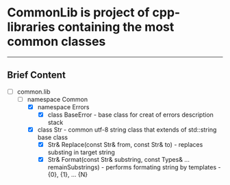 # CommonLib is project of cpp-libraries containing the most common classes
***  
## Brief Content  
* [ ] common.lib  
    * [ ] namespace Common  
        * [x] namespace Errors  
            * [x] class BaseError - base class for creat of errors description stack  
        * [x] class Str - common utf-8 string class that extends of std::string base class  
            * [x] Str& Replace(const Str& from, const Str& to) - replaces substing in target string  
            * [x] Str& Format(const Str& substring, const Types& ... remainSubstrings) - performs formating string by templates - {0}, {1}, ... {N}  
